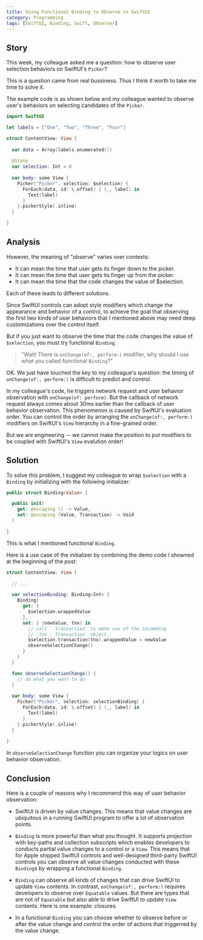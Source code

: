 ```yaml
---
title: Using Functional Binding to Observe in SwiftUI
category: Programming
tags: [SwiftUI, Binding, Swift, Observer]
---
```


## Story

This week, my colleague asked me a question: how to observe user selection
behaviors on SwiftUI's `Picker`?

This is a question came from real bussiness. Thus I think it worth to take
me time to solve it.

The example code is as shown below and my colleague wanted to observe user's
behaviors on selecting candidates of the `Picker`.

```swift
import SwiftUI

let labels = ["One", "Two", "Three", "Four"]

struct ContentView: View {
  
  var data = Array(labels.enumerated())
  
  @State
  var selection: Int = 0
  
  var body: some View {
    Picker("Picker", selection: $selection) {
      ForEach(data, id: \.offset) { (_, label) in
        Text(label)
      }
    }.pickerStyle(.inline)
  }
  
}
```

## Analysis

However, the meaning of "observe" varies over contexts:

- It can mean the time that user gets its finger down to the picker.
- It can mean the time that user gets its finger up from the picker.
- It can mean the time that the code changes the value of $selection.

Each of these leads to different solutions.

Since SwiftUI controls can adopt style modifiers which change the appearance
and behavior of a control, to achieve the goal that observing the first two
kinds of user behaviors that I mentioned above may need deep customizations
over the control itself.

But if you just want to observe the time that the code changes the value of
`$selection`, you must try functional `Binding`.

> "Wait! There is `onChange(of:, perform:)` modifier, why should I use what
> you called functional `Binding`?"

OK. We just have touched the key to my colleague's question: the timing of
`onChange(of:, perform:)` is difficult to predict and control.

In my colleague's code, he triggers network request and user behavior
observation with `onChange(of: perform)`. But the callback of network
request always comes about 30ms earlier than the callback of user behavior
observation. This phenomenon is caused by SwiftUI's evaluation order. You
can control the order by arranging the `onChange(of:, perform:)` modifiers
on SwiftUI's `View` hierarchy in a fine-grained order.

But we are engineering -- we cannot make the position to put modifiers to be
coupled with SwiftUI's `View` evalution order!

## Solution

To solve this problem, I suggest my colleague to wrap `$selection` with a
`Binding` by initializing with the following initializer:

```swift
public struct Binding<Value> {

  public init(
    get: @escaping () -> Value,
    set: @escaping (Value, Transaction) -> Void
  )

}
```

This is what I mentioned functional `Binding`.

Here is a use case of the initializer by combining the demo code I showned
at the beginning of the post:

```swift
struct ContentView: View {
  
  // ...

  var selectionBinding: Binding<Int> {
    Binding(
      get: {
        $selection.wrappedValue
      },
      set: { (newValue, tnx) in
        // call `.transaction` to make use of the incomming
        // `tnx : Transaction` object.
        $selection.transaction(tnx).wrappedValue = newValue
        observeSelectionChange()
      }
    )
  }

  func observeSelectionChange() {
    // do what you want to do
  }
 
  var body: some View {
    Picker("Picker", selection: selectionBinding) {
      ForEach(data, id: \.offset) { (_, label) in
        Text(label)
      }
    }.pickerStyle(.inline)
  }
  
}
```

In `observeSelectionChange` function you can organize your logics on user
behavior observation.

## Conclusion

Here is a couple of reasons why I recommend this way of user behavior
observation:

- SwiftUI is driven by value changes. This means that value changes are
ubiquitous in a running SwiftUI program to offer a lot of observation
points.

- `Binding` is more powerful than what you thought. It supports projection
with key-paths and collection subscripts which enables developers to
conducts partial value changes to a control or a `View`. This means that for
Apple shipped SwiftUI controls and well-designed third-party SwiftUI
controls you can observe all value changes conducted with these `Binding`s
by wrapping a functional `Binding`.

- `Binding` can observe all kinds of changes that can drive SwiftUI to
update `View` contents. In contrast, `onChange(of:, perform:)` requires
developers to observe over `Equatable` values. But there are types that are
not of `Equatable` but also able to drive SwiftUI to update `View` contents.
Here is one example: closures.

- In a functional `Binding` you can choose whether to observe before or
after the value change and control the order of actions that triggerred by
the value change.
